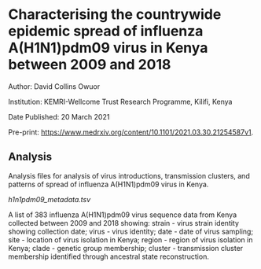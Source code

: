 # Characterising the countrywide epidemic spread of influenza A(H1N1)pdm09 virus in Kenya between 2009 and 2018

Author:	David Collins Owuor

Institution:	KEMRI-Wellcome Trust Research Programme, Kilifi, Kenya

Date Published: 20 March 2021

Pre-print: https://www.medrxiv.org/content/10.1101/2021.03.30.21254587v1.

## Analysis

Analysis files for analysis of virus introductions, transmission clusters, and patterns of
spread of influenza A(H1N1)pdm09 virus in Kenya.

*h1n1pdm09_metadata.tsv*

A list of 383 influenza A(H1N1)pdm09 virus sequence data from Kenya collected between 2009
and 2018 showing: strain - virus strain identity showing collection date; virus - virus
identity; date - date of virus sampling; site - location of virus isolation in Kenya; region -
region of virus isolation in Kenya; clade - genetic group membership; cluster - transmission
cluster  membership identified through ancestral state reconstruction.
